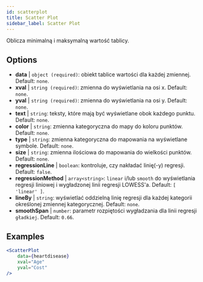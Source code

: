 ```yaml
---
id: scatterplot
title: Scatter Plot
sidebar_label: Scatter Plot
---
```


Oblicza minimalną i maksymalną wartość tablicy.

## Options

* __data__ | `object (required)`: obiekt tablice wartości dla każdej zmiennej. Default: `none`.
* __xval__ | `string (required)`: zmienna do wyświetlania na osi x. Default: `none`.
* __yval__ | `string (required)`: zmienna do wyświetlania na osi y. Default: `none`.
* __text__ | `string`: teksty, które mają być wyświetlane obok każdego punktu. Default: `none`.
* __color__ | `string`: zmienna kategoryczna do mapy do koloru punktów. Default: `none`.
* __type__ | `string`: zmienna kategoryczna do mapowania na wyświetlane symbole. Default: `none`.
* __size__ | `string`: zmienna ilościowa do mapowania do wielkości punktów. Default: `none`.
* __regressionLine__ | `boolean`: kontroluje, czy nakładać linię(-y) regresji. Default: `false`.
* __regressionMethod__ | `array<string>`: `linear` i/lub `smooth` do wyświetlania regresji liniowej i wygładzonej linii regresji LOWESS'a. Default: `[
  'linear'
]`.
* __lineBy__ | `string`: wyświetlać oddzielną linię regresji dla każdej kategorii określonej zmiennej kategorycznej. Default: `none`.
* __smoothSpan__ | `number`: parametr rozpiętości wygładzania dla linii regresji `gładkiej`. Default: `0.66`.


## Examples

```jsx live
<ScatterPlot 
    data={heartdisease} 
    xval="Age"
    yval="Cost"
/>
```

